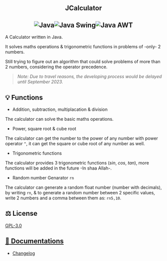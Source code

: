 <h2 align="center">JCalculator<br/></h2>
<h2 align="center"><img src="https://img.shields.io/badge/java-black?style=for-the-badge&logo=openjdk" alt="Java"><img src="https://img.shields.io/badge/java_swing-black?style=for-the-badge&logo=openjdk" alt="Java Swing"><img src="https://img.shields.io/badge/java_awt-black?style=for-the-badge&logo=openjdk" alt="Java AWT"></h2>

A Calculator written in Java.

It solves maths operations & trigonometric functions in problems of -only- 2 numbers.

Still trying to figure out an algorithm that could solve problems of more than 2 numbers, considering the operator precedence.

> _Note: Due to travel reasons, the developing process would be delayed until September 2023._

## 💡 Functions
- Addition, subtraction, multiplacation & division

The calculator can solve the basic maths operations.
- Power, square root & cube root

The calculator can get the number to the power of any number with power operator `^`, it can get the square or cube root of any number as well.
- Trigonometric functions

The calculator provides 3 trigonometric functions ($sin$, $cos$, $tan$), more functions will be added in the future -In shaa Allah-.
- Random number Genarator `rn`

The calculator can generate a random float number (number with decimals), by writing `rn`, & to generate a random number between 2 specific values, write 2 numbers and a comma between them as: `rn5,10`.
## ⚖️ License
[GPL-3.0](https://github.com/iAhmadGad/JCalculator.Java/blob/main/LICENSE)
## [📄 Documentations](https://github.com/iAhmadGad/JCalculator/blob/main/Docs/README.md)
- [Changelog](https://github.com/iAhmadGad/JCalculator/blob/main/docs/Changelog.md)
